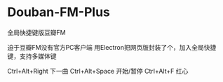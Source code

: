 # Douban-FM-Plus
全局快捷键版豆瓣FM

迫于豆瓣FM没有官方PC客户端
用Electron把网页版封装了个，加入全局快捷键，支持多媒体键

Ctrl+Alt+Right 下一曲
Ctrl+Alt+Space 开始/暂停
Ctrl+Alt+F 红心
